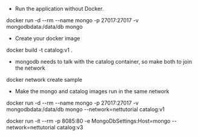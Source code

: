 - Run the application without Docker.

docker run -d --rm --name mongo -p 27017:27017 -v mongodbdata:/data/db mongo

- Create your docker image

docker build -t catalog:v1 . 

- mongodb needs to talk with the catalog container, so make both to join the network

docker network create sample

- Make the mongo and catalog images run in the same network

docker run -d --rm --name mongo -p 27017:27017 -v mongodbdata:/data/db mongo --network=nettutorial catalog:v1


docker run -it --rm -p 8085:80 -e MongoDbSettings:Host=mongo --network=nettutorial catalog:v3